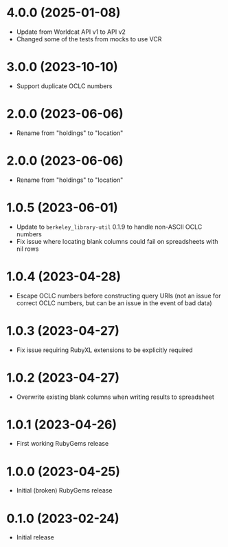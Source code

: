 # 4.0.0 (2025-01-08)

- Update from Worldcat API v1 to API v2
- Changed some of the tests from mocks to use VCR

# 3.0.0 (2023-10-10)

- Support duplicate OCLC numbers

# 2.0.0 (2023-06-06)

- Rename from "holdings" to "location"

# 2.0.0 (2023-06-06)

- Rename from "holdings" to "location"

# 1.0.5 (2023-06-01)

- Update to `berkeley_library-util` 0.1.9 to handle non-ASCII OCLC numbers
- Fix issue where locating blank columns could fail on spreadsheets with nil rows

# 1.0.4 (2023-04-28)

- Escape OCLC numbers before constructing query URIs
  (not an issue for correct OCLC numbers, but can be an issue in the event of bad data)

# 1.0.3 (2023-04-27)

- Fix issue requiring RubyXL extensions to be explicitly required 

# 1.0.2 (2023-04-27)

- Overwrite existing blank columns when writing results to spreadsheet

# 1.0.1 (2023-04-26)

- First working RubyGems release

# 1.0.0 (2023-04-25)

- Initial (broken) RubyGems release

# 0.1.0 (2023-02-24)

- Initial release
